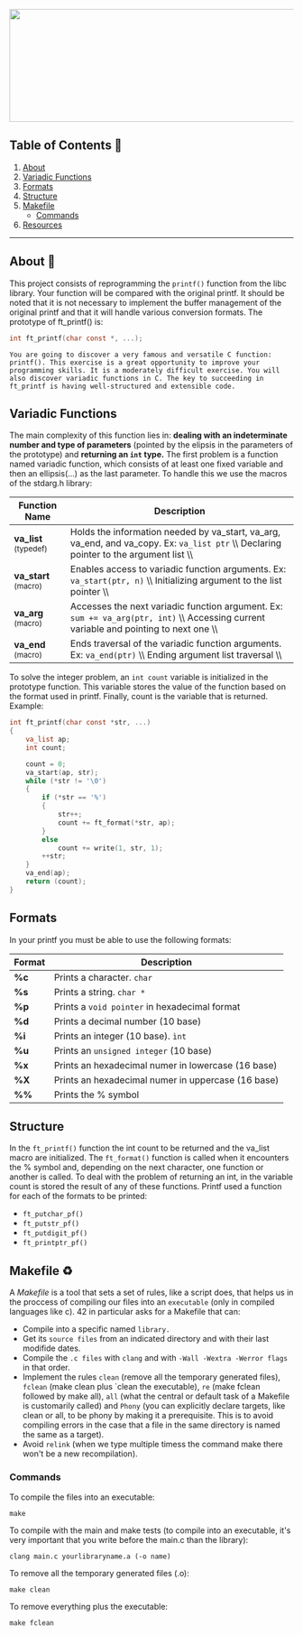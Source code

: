 <p align="center">
  <img width="560" height="200" src="https://github.com/Ancava2000/42Cursus/assets/160865430/362d1dfc-8589-4397-b09d-3d3568e2bdb7">
</p>

## Table of Contents 🔖
1. [About](#About)
2. [Variadic Functions](#Var)
3. [Formats](#Form)
4. [Structure](#Struct)
5. [Makefile](#Make)
   - [Commands](#Comm)
6. [Resources](#Res)
***
<a id="About"></a>
## About 🚀
This project consists of reprogramming the ```printf()``` function from the libc library. Your function will be compared with the original printf. It should be noted that it is not necessary to implement the buffer management of the original printf and that it will handle various conversion formats. The prototype of ft_printf() is:
```c
int ft_printf(char const *, ...);
```
```You are going to discover a very famous and versatile C function: printf(). This exercise is a great opportunity to improve your programming skills. It is a moderately difficult exercise. You will also discover variadic functions in C. The key to succeeding in ft_printf is having well-structured and extensible code.```
<a id="Var"></a>
## Variadic Functions
The main complexity of this function lies in: **dealing with an indeterminate number and type of parameters** (pointed by the elipsis in the parameters of the prototype) and **returning an ```int``` type.**
The first problem is a function named variadic function, which consists of at least one fixed variable and then an ellipsis(…) as the last parameter. To handle this we use the macros of the stdarg.h library:

| **Function Name**         | Description                                                                                                                                                                 |
| ------------------------- | ---------------------------------------------------------------------------------------------------------------------------------------------------------------------------- |
| **va_list** <sub>(typedef)<sub>       | Holds the information needed by va_start, va_arg, va_end, and va_copy. Ex: ```va_list ptr``` \\\ Declaring pointer to the argument list \\\     |
| **va_start** <sub>(macro)<sub>        | Enables access to variadic function arguments. Ex: ```va_start(ptr, n)``` \\\ Initializing argument to the list pointer \\\ |
| **va_arg** <sub>(macro)<sub>          | Accesses the next variadic function argument. Ex: ```sum += va_arg(ptr, int)``` \\\ Accessing current variable and pointing to next one \\\ |
| **va_end** <sub>(macro)<sub>          | Ends traversal of the variadic function arguments. Ex: ```va_end(ptr)``` \\\ Ending argument list traversal \\\ |

To solve the integer problem, an ```int count``` variable is initialized in the prototype function. This variable stores the value of the function based on the format used in printf. Finally, count is the variable that is returned. Example:
```c
int	ft_printf(char const *str, ...)
{
	va_list	ap;
	int	count;

	count = 0;
	va_start(ap, str);
	while (*str != '\0')
	{
		if (*str == '%')
		{
			str++;
			count += ft_format(*str, ap);
		}
		else
			count += write(1, str, 1);
		++str;
	}
	va_end(ap);
	return (count);
}
```

<a id="Form"></a>
## Formats
In your printf you must be able to use the following formats:

| **Format**         | Description                          |
| ------------------------- | ----------------------------- |
| **%c**  | Prints a character. ```char```  |
| **%s**  | Prints a string. ```char *``` |
| **%p**  | Prints a ```void pointer``` in hexadecimal format |
| **%d**  | Prints a decimal number (10 base) |
| **%i**  | Prints an integer (10 base). ```ìnt```|
| **%u**  | Prints an ```unsigned integer``` (10 base) |
| **%x**  | Prints an hexadecimal numer in lowercase (16 base)|
| **%X**  | Prints an hexadecimal numer in uppercase (16 base) |
| **%%**  | Prints the % symbol |

<a id="Struct"></a>
## Structure 

In the ```ft_printf()``` function the int count to be returned and the va_list macro are initialized. The ```ft_format()``` function is called when it encounters the % symbol and, depending on the next character, one function or another is called. To deal with the problem of returning an int, in the variable count is stored the result of any of these functions.
Printf used a function for each of the formats to be printed:
- ```ft_putchar_pf()```
- ```ft_putstr_pf()```
- ```ft_putdigit_pf()```
- ```ft_printptr_pf()```

<a id="Make"></a>
## Makefile ♻️

A *Makefile* is a tool that sets a set of rules, like a script does, that helps us in the proccess of compiling our files into an ```executable``` (only in compiled languages like c). 42 in particular asks for a Makefile that can:
   - Compile into a specific named ```library.```
   - Get its ```source files``` from an indicated directory and with their last modifide dates.
   - Compile the ```.c files``` with ```clang``` and with ```-Wall -Wextra -Werror flags``` in that order.
   - Implement the rules ```clean``` (remove all the temporary generated files), ```fclean``` (make clean plus `clean the executable), ```re``` (make fclean followed by make all), ```all``` (what the central or default task of a Makefile is customarily called) and ```Phony``` (you can explicitly declare targets, like clean or all, to be phony by making it a prerequisite. This is to avoid compiling errors in the case that a file in the same directory is named the same as a target).
   - Avoid ```relink``` (when we type multiple timess the command make there won't be a new recompilation).

<a id="Comm"></a>
### Commands

To compile the files into an executable:
```
make
```
To compile with the main and make tests (to compile into an executable, it's very important that you write before the main.c than the library):
```
clang main.c yourlibraryname.a (-o name)
```
To remove all the temporary generated files (.o):
```
make clean
```
To remove everything plus the executable:
```
make fclean
```
